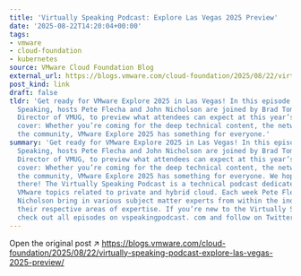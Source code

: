 ```yaml
---
title: 'Virtually Speaking Podcast: Explore Las Vegas 2025 Preview'
date: '2025-08-22T14:20:04+00:00'
tags:
- vmware
- cloud-foundation
- kubernetes
source: VMware Cloud Foundation Blog
external_url: https://blogs.vmware.com/cloud-foundation/2025/08/22/virtually-speaking-podcast-explore-las-vegas-2025-preview/
post_kind: link
draft: false
tldr: 'Get ready for VMware Explore 2025 in Las Vegas! In this episode of Virtually
  Speaking, hosts Pete Flecha and John Nicholson are joined by Brad Tompkins, Executive
  Director of VMUG, to preview what attendees can expect at this year’s event. They
  cover: Whether you’re coming for the deep technical content, the networking, or
  the community, VMware Explore 2025 has something for everyone.'
summary: 'Get ready for VMware Explore 2025 in Las Vegas! In this episode of Virtually
  Speaking, hosts Pete Flecha and John Nicholson are joined by Brad Tompkins, Executive
  Director of VMUG, to preview what attendees can expect at this year’s event. They
  cover: Whether you’re coming for the deep technical content, the networking, or
  the community, VMware Explore 2025 has something for everyone. We hope to see you
  there! The Virtually Speaking Podcast is a technical podcast dedicated to discussing
  VMware topics related to private and hybrid cloud. Each week Pete Flecha and John
  Nicholson bring in various subject matter experts from within the industry to discuss
  their respective areas of expertise. If you’re new to the Virtually Speaking Podcast
  check out all episodes on vspeakingpodcast. com and follow on Twitter\X @VirtSpeaking.'
---
```

Open the original post ↗ https://blogs.vmware.com/cloud-foundation/2025/08/22/virtually-speaking-podcast-explore-las-vegas-2025-preview/
